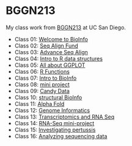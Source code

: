 # BGGN213
My class work from [BGGN213](https://bioboot.github.io/bggn213_F24/) at UC San Diego.


- Class 01: [Welcome to BioInfo]()
- Class 02: [Seq Align Fund]()
- Class 03: [Advance Seq Align]()
- Class 04: [Intro to R data structures](https://github.com/timhadad/bggn213_github/blob/main/4/lab4%20EC.pdf)
- Class 05: [All about GGPLOT](https://github.com/timhadad/bggn213_github/blob/main/5/Class05.md)
- Class 06: [R Functions](https://github.com/timhadad/bggn213_github/blob/main/6/class06.md)
- Class 07: [Intro to BioInfo]()
- Class 08: [mini project]()
- Class 09: [Candy Data](https://github.com/timhadad/bggn213_github/blob/main/9/class9.pdf)
- Class 10: [structural BioInfo]()
- Class 11: [Alpha Fold]()
- Class 12: [Genome Informatics]()
- Class 13: [Transcriptomics and RNA Seq]()
- Class 14: [RNA-Seq mini-project]()
- Class 15: [Investigating pertussis]()
- Class 16: [Analyzing sequencing data]()


